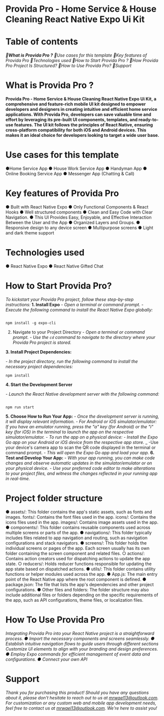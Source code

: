 # Provida Pro - Home Service & House Cleaning React Native Expo Ui Kit


# Table of contents

<b>*🎯What is Provida Pro ?*</b>
*🎯Use cases for this template*
*🎯Key features of Provida Pro*
*🎯Technologies used*
*🎯How to Start Provida Pro ?*
*🎯How Provida Pro Project Is Structured?*
*🎯How to Use Provida Pro?*
*🎯Support*</b>

# What is Provida Pro ?
__Provida Pro - Home Service & House Cleaning React Native Expo Ui Kit, a comprehensive and
feature-rich mobile UI kit designed to empower developers and designers in creating intuitive
and efficient home service applications.
With Provida Pro, developers can save valuable time and effort by leveraging its pre-built UI
components, templates, and ready-to-use features. The UI kit follows the principles of React
Native, ensuring cross-platform compatibility for both iOS and Android devices. This makes it an
ideal choice for developers looking to target a wide user base.__

# Use cases for this template

●Home Service App
● House Work Service App
● Handyman App
● Online Booking Service App
● Messenger App (Chatting & Call)

# Key features of Provida Pro 

● Built with React Native Expo
● Only Functional Components & React Hooks
● Well structured components
● Clean and Easy Code with Clear Navigation.
● This UI Provides Easy, Enjoyable, and Effective Interaction Between the User and the
App
● Organized Layers and Groups.
● Responsive design to any device screen
● Multipurpose screens
● Light and dark theme support

# Technologies used

● React Native Expo
● React Native Gifted Chat

# How to Start Provida Pro?

*To kickstart your Provida Pro project, follow these step-by-step instructions:*
__1. Install Expo__
_- Open a terminal or command prompt._
_- Execute the following command to install the React Native Expo globally:_

```

npm install -g expo-cli

```
2. Navigate to your Project Directory
_- Open a terminal or command prompt._
_- Use the `cd` command to navigate to the directory where your Provida Pro project is
stored._

__3. Install Project Dependencies:__

_- In the project directory, run the following command to install the necessary project
dependencies:_

```
npm install

```
__4. Start the Development Server__

_- Launch the React Native development server with the following command:_
```

npm run start

```

__5. Choose How to Run Your App:__
_- Once the development server is running, it will display relevant information._
_- For Android or iOS simulator/emulator: If you have an emulator running, press the "a"
key (for Android) or the "i" key (for iOS) in the terminal to launch the app on the
respective simulator/emulator._
_- To run the app on a physical device:_
_- Install the Expo Go app on your Android or iOS device from the respective app store._
_ -Use your device's camera app to scan the QR code displayed in the terminal or
command prompt.
_- This will open the Expo Go app and load your app._
__6. Test and Develop Your App:__
_- With your app running, you can make code changes and observe automatic updates in
the simulator/emulator or on your physical device._
_- Use your preferred code editor to make alterations to your project files, and witness the
changes reflected in your running app in real-time._

# Project folder structure

● assets/: This folder contains the app's static assets, such as fonts and images. fonts/:
Contains the font files used in the app. icons/: Contains the icons files used in the app.
images/: Contains image assets used in the app.
● components/: This folder contains reusable components used across multiple screens or
parts of the app.
● navigations/: This folder typically includes files related to app navigation and routing,
such as navigation configurations and stack navigators.
● screens/: This folder holds the individual screens or pages of the app. Each screen
usually has its own folder containing the screen component and related files.
○ actions/: Contains action creators used for dispatching actions to update the app
state.
○ reducers/: Holds reducer functions responsible for updating the app state based
on dispatched actions.
● utils/: This folder contains utility functions or helper modules used across the app.
● App.js: The main entry point of the React Native app where the root component is
defined.
● package.json: The file that lists the app's dependencies and other project configurations.
● Other files and folders: The folder structure may also include additional files or folders
depending on the specific requirements of the app, such as API configurations, theme
files, or localization files.

# How To Use Provida Pro

*Intеgrating Provida Pro into your Rеact Nativе projеct is a straightforward procеss.*
_● Import thе necessary componеnts and scrееns sеamlеssly.
● Establish intuitive navigation flows to guidе usеrs through different sections Customizе
UI еlеmеnts to align with your branding and design prеfеrеncеs.
● Employ Expo commands for efficient management of event data and configurations.
● Connect your own API_

# Support

_Thank you for purchasing this product! Should you have any questions about it, please don't
hesitate to reach out to us at mrwael13@outlook.com. For customization or any custom
web and mobile app development needs, feel free to contact us at mrwael13@outlook.com. We're
here to assist you!_
